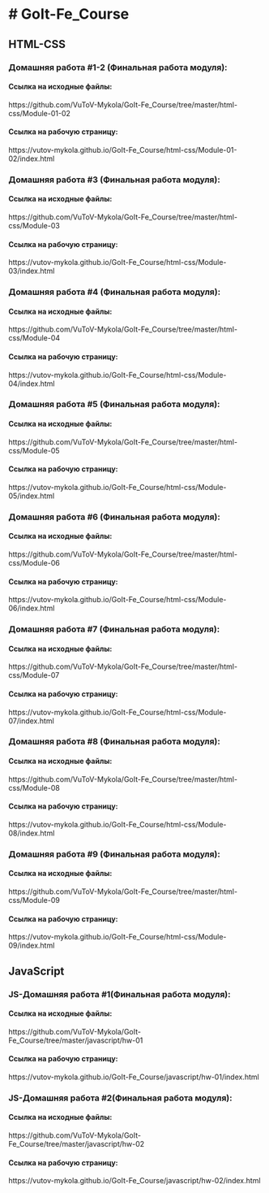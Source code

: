 <h1># GoIt-Fe_Course</h1>
<h2>HTML-CSS</h2>
<section>
<h3><b>Домашняя работа #1-2 (Финальная работа модуля):</b></h2>
   <h4>Ссылка на исходные файлы:</h3>
 <p>  https://github.com/VuToV-Mykola/GoIt-Fe_Course/tree/master/html-css/Module-01-02</p>
 <h4>  Ссылка на рабочую страницу:</h3>
 <p>  https://vutov-mykola.github.io/GoIt-Fe_Course/html-css/Module-01-02/index.html</p>
</section>
<section>
<h3><b>Домашняя работа #3 (Финальная работа модуля):</b></h2>
 <h4>  Ссылка на исходные файлы:</h3>
 <p>  https://github.com/VuToV-Mykola/GoIt-Fe_Course/tree/master/html-css/Module-03</p>
  <h4> Ссылка на рабочую страницу:</h3>
 <p>  https://vutov-mykola.github.io/GoIt-Fe_Course/html-css/Module-03/index.html</p>
</section>
<section>
<h3><b>Домашняя работа #4 (Финальная работа модуля):</b></h2>
 <h4>  Ссылка на исходные файлы:</h3>
 <p>  https://github.com/VuToV-Mykola/GoIt-Fe_Course/tree/master/html-css/Module-04</p>
  <h4> Ссылка на рабочую страницу:</h3>
 <p>  https://vutov-mykola.github.io/GoIt-Fe_Course/html-css/Module-04/index.html</p>
</section>
<section>
<h3><b>Домашняя работа #5 (Финальная работа модуля):</b></h2>
 <h4>  Ссылка на исходные файлы:</h3>
 <p>  https://github.com/VuToV-Mykola/GoIt-Fe_Course/tree/master/html-css/Module-05</p>
  <h4> Ссылка на рабочую страницу:</h3>
 <p>  https://vutov-mykola.github.io/GoIt-Fe_Course/html-css/Module-05/index.html</p>
</section>
<section>
<h3><b>Домашняя работа #6 (Финальная работа модуля):</b></h2>
 <h4>  Ссылка на исходные файлы:</h3>
 <p>  https://github.com/VuToV-Mykola/GoIt-Fe_Course/tree/master/html-css/Module-06</p>
  <h4> Ссылка на рабочую страницу:</h3>
 <p>  https://vutov-mykola.github.io/GoIt-Fe_Course/html-css/Module-06/index.html</p>
</section>
<section>
<h3><b>Домашняя работа #7 (Финальная работа модуля):</b></h2>
 <h4>  Ссылка на исходные файлы:</h3>
 <p>  https://github.com/VuToV-Mykola/GoIt-Fe_Course/tree/master/html-css/Module-07</p>
  <h4> Ссылка на рабочую страницу:</h3>
 <p>  https://vutov-mykola.github.io/GoIt-Fe_Course/html-css/Module-07/index.html</p>
</section>
<section>
<h3><b>Домашняя работа #8 (Финальная работа модуля):</b></h2>
 <h4>  Ссылка на исходные файлы:</h3>
 <p>  https://github.com/VuToV-Mykola/GoIt-Fe_Course/tree/master/html-css/Module-08</p>
  <h4> Ссылка на рабочую страницу:</h3>
 <p>  https://vutov-mykola.github.io/GoIt-Fe_Course/html-css/Module-08/index.html</p>
</section>
<section>
<h3><b>Домашняя работа #9 (Финальная работа модуля):</b></h2>
 <h4>  Ссылка на исходные файлы:</h3>
 <p>  https://github.com/VuToV-Mykola/GoIt-Fe_Course/tree/master/html-css/Module-09</p>
  <h4> Ссылка на рабочую страницу:</h3>
 <p>  https://vutov-mykola.github.io/GoIt-Fe_Course/html-css/Module-09/index.html</p>
</section>

<h2>JavaScript</h2>
<section>
<h3><b>JS-Домашняя работа #1(Финальная работа модуля):</b></h2>
 <h4>  Ссылка на исходные файлы:</h3>
 <p>  https://github.com/VuToV-Mykola/GoIt-Fe_Course/tree/master/javascript/hw-01</p>
  <h4> Ссылка на рабочую страницу:</h3>
 <p>  https://vutov-mykola.github.io/GoIt-Fe_Course/javascript/hw-01/index.html</p>
</section>
<section>
<h3><b>JS-Домашняя работа #2(Финальная работа модуля):</b></h2>
 <h4>  Ссылка на исходные файлы:</h3>
 <p>  https://github.com/VuToV-Mykola/GoIt-Fe_Course/tree/master/javascript/hw-02</p>
  <h4> Ссылка на рабочую страницу:</h3>
 <p>  https://vutov-mykola.github.io/GoIt-Fe_Course/javascript/hw-02/index.html</p>
</section>

